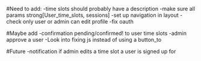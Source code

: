 #Need to add:
  -time slots should probably have a description
  -make sure all params strong[User_time_slots, sessions]
  -set up navigation in layout
  -check only user or admin can edit profile
  -fix oauth

#Maybe add
  -confirmation pending/confirmed! to user time slots
  -admin approve a user
  -Look into fixing js instead of using a button_to

#Future
  -notification if admin edits a time slot a user is signed up for
